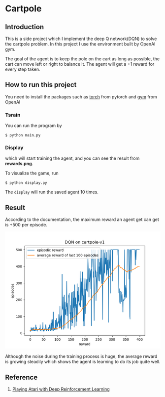 # Cartpole 

## Introduction 

This is a side project which I implement the deep Q network(DQN) to solve the cartpole problem. In this project I use the environment built by OpenAI gym. 

The goal of the agent is to keep the pole on the cart as long as possible, the cart can move left or right to balance it. The agent will get a +1 reward for every step taken.

## How to run this project
You need to install the packages such as [torch](https://pytorch.org/get-started/locally/) from pytorch and [gym](https://github.com/openai/gym) from OpenAI

### Tsrain
You can run the program by

```
$ python main.py
```
### Display
which will start training the agent, and you can see the result from **rewards.png**.

To visualize the game, run 
```
$ python display.py 
```
The `display` will run the saved agent 10 times.

## Result
According to the documentation, the maximum reward an agent get can get is +500 per episode. 

![Result](rewards.png)

Although the noise during the training process is huge, the average reward is growing steadily which shows the agent is learning to do its job quite well.



## Reference
1. [Playing Atari with Deep Reinforcement Learning](https://arxiv.org/pdf/1312.5602.pdf?source=post_page)
